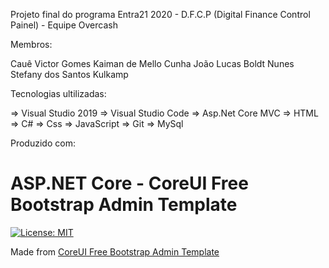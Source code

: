 Projeto final do programa Entra21 2020 - D.F.C.P (Digital Finance Control Painel) - Equipe Overcash

Membros:

Cauê Victor Gomes
Kaiman de Mello Cunha
João Lucas Boldt Nunes
Stefany dos Santos Kulkamp

Tecnologias ultilizadas:

=> Visual Studio 2019
=> Visual Studio Code
=> Asp.Net Core MVC
=> HTML
=> C#
=> Css
=> JavaScript
=> Git
=> MySql



Produzido com:

# ASP.NET Core - CoreUI Free Bootstrap Admin Template 

[![License: MIT](https://img.shields.io/badge/License-MIT-yellow.svg)](https://opensource.org/licenses/MIT)

Made from [CoreUI Free Bootstrap Admin Template](https://github.com/coreui/coreui-free-bootstrap-admin-template)
